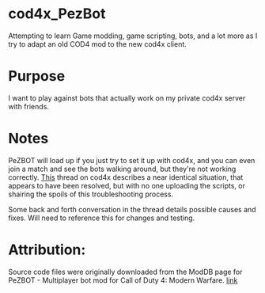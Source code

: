 # cod4x_PezBot
Attempting to learn Game modding, game scripting, bots, and a lot more as I try to adapt an old COD4 mod to the new cod4x client.

# Purpose
I want to play against bots that actually work on my private cod4x server with friends. 

# Notes
PeZBOT will load up if you just try to set it up with cod4x, and you can even join a match and see the bots walking around, but they're not working correctly. [This](https://cod4x.me/index.php?/forums/topic/533-cod4x-and-pezbots/) thread on cod4x describes a near identical situation, that appears to have been resolved, but with no one uploading the scripts, or shairing the spoils of this troubleshooting process. 

Some back and forth conversation in the thread details possible causes and fixes. Will need to reference this for changes and testing.



# Attribution:
Source code files were originally downloaded from the ModDB page for PeZBOT - Multiplayer bot mod for Call of Duty 4: Modern Warfare.
[link](https://www.moddb.com/mods/pezbot/downloads/pezbot-source-code)
